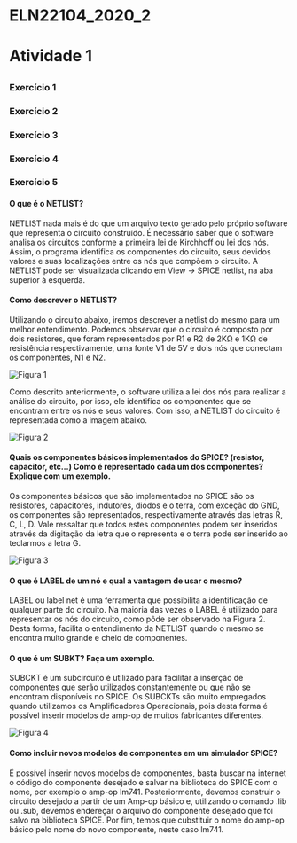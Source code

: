 # ELN22104_2020_2


# Atividade 1
## 

### Exercício 1

### Exercício 2

### Exercício 3

### Exercício 4

### Exercício 5


#### O que é o NETLIST?

NETLIST nada mais é do que um arquivo texto gerado pelo próprio software que representa o circuito construído. É necessário saber que o software analisa os circuitos conforme a primeira lei de Kirchhoff ou lei dos nós. Assim, o programa identifica os componentes do circuito, seus devidos valores e suas localizações entre os nós que compõem o circuito. A NETLIST pode ser visualizada clicando em View -> SPICE netlist, na aba superior à esquerda. 

#### Como descrever o NETLIST?

Utilizando o circuito abaixo, iremos descrever a netlist do mesmo para um melhor entendimento. Podemos observar que o circuito é composto por dois resistores, que foram representados por R1 e R2 de 2KΩ  e 1KΩ de resistência respectivamente, uma fonte V1 de 5V e dois nós que conectam os componentes, N1 e N2.

![Figura 1](https://github.com/Hentherlyn-Walter/ELN22104_2020_2/blob/main/Hentherlyn%20Walter/Atividade_1/Imagens/Figura%201.PNG)

Como descrito anteriormente, o software utiliza a lei dos nós para realizar a análise do circuito, por isso, ele identifica os componentes que se encontram entre os nós e seus valores. Com isso, a NETLIST do circuito é representada como a imagem abaixo.

![Figura 2](https://github.com/Hentherlyn-Walter/ELN22104_2020_2/blob/main/Hentherlyn%20Walter/Atividade_1/Imagens/Figura%202.PNG)

#### Quais os componentes básicos implementados do SPICE? (resistor, capacitor, etc...) Como é representado cada um dos componentes? Explique com um exemplo.

Os componentes básicos que são implementados no SPICE são os resistores, capacitores, indutores, diodos e o terra, com exceção do GND, os componentes são representados, respectivamente através das letras R, C, L, D. Vale ressaltar que todos estes componentes podem ser inseridos através da digitação da letra que o representa e o terra pode ser inserido ao teclarmos a letra G.

![Figura 3](https://github.com/Hentherlyn-Walter/ELN22104_2020_2/blob/main/Hentherlyn%20Walter/Atividade_1/Imagens/Figura%203.PNG)

#### O que é LABEL de um nó e qual a vantagem de usar o mesmo?

LABEL ou label net é uma ferramenta que possibilita a identificação de qualquer parte do circuito. Na maioria das vezes o LABEL é utilizado para representar os nós do circuito, como pôde ser observado na Figura 2. Desta forma, facilita o entendimento da NETLIST quando o mesmo se encontra muito grande e cheio de componentes.

#### O que é um SUBKT? Faça um exemplo.

SUBCKT é um  subcircuito é utilizado para facilitar a inserção de componentes que serão utilizados constantemente ou que não se encontram disponíveis no SPICE. Os SUBCKTs são muito empregados quando utilizamos os Amplificadores Operacionais, pois desta forma é possível inserir modelos de amp-op de muitos fabricantes diferentes.

![Figura 4](https://github.com/Hentherlyn-Walter/ELN22104_2020_2/blob/main/Hentherlyn%20Walter/Atividade_1/Imagens/Figura%204.PNG)

#### Como incluir novos modelos de componentes em um simulador SPICE?

É possível inserir novos modelos de componentes, basta buscar na internet o código do componente desejado e salvar na biblioteca do SPICE com o nome, por exemplo o amp-op lm741. Posteriormente, devemos construir o circuito desejado a partir de um Amp-op básico e, utilizando o comando .lib ou .sub, devemos endereçar o arquivo do componente desejado que foi salvo na biblioteca SPICE. Por fim, temos que cubstituir o nome do amp-op básico pelo nome do novo componente, neste caso lm741.


